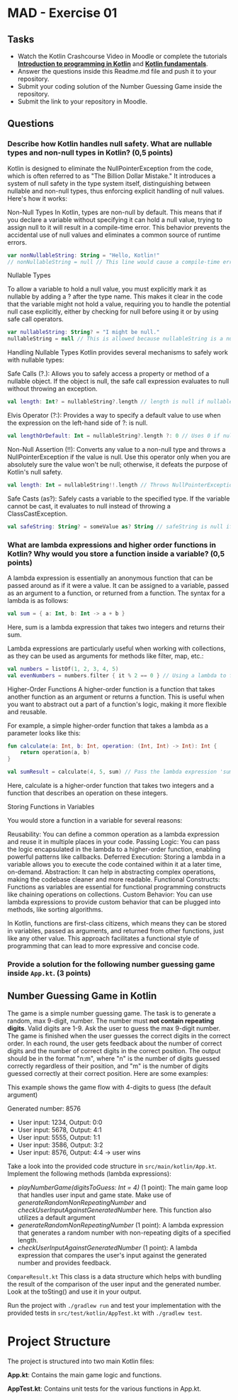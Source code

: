 # MAD - Exercise 01
## Tasks
* Watch the Kotlin Crashcourse Video in Moodle or complete the tutorials **[Introduction to programming in Kotlin](https://developer.android.com/courses/pathways/android-basics-compose-unit-1-pathway-1)** and **[Kotlin fundamentals](https://developer.android.com/courses/pathways/android-basics-compose-unit-2-pathway-1
)**.
* Answer the questions inside this Readme.md file and push it to your repository.
* Submit your coding solution of the Number Guessing Game inside the repository.
* Submit the link to your repository in Moodle.

## Questions
### Describe how Kotlin handles null safety. What are nullable types and non-null types in Kotlin? (0,5 points)
Kotlin is designed to eliminate the NullPointerException from the code, which is often referred to as "The Billion Dollar Mistake." 
It introduces a system of null safety in the type system itself, 
distinguishing between nullable and non-null types, thus enforcing explicit handling of null values. 
Here's how it works:

Non-Null Types
In Kotlin, types are non-null by default. This means that if you declare a variable without specifying it can hold a null value, 
trying to assign null to it will result in a compile-time error. 
This behavior prevents the accidental use of null values and eliminates a common source of runtime errors.

```kotlin 
var nonNullableString: String = "Hello, Kotlin!"
// nonNullableString = null // This line would cause a compile-time error.

```
Nullable Types

To allow a variable to hold a null value, you must explicitly mark it as nullable by adding a ? after the type name.
This makes it clear in the code that the variable might not hold a value, requiring you to handle the potential null case explicitly,
either by checking for null before using it or by using safe call operators.

```kotlin 
var nullableString: String? = "I might be null."
nullableString = null // This is allowed because nullableString is a nullable type.

```
Handling Nullable Types
Kotlin provides several mechanisms to safely work with nullable types:

Safe Calls (?.): Allows you to safely access a property or method of a nullable object. If the object is null, 
the safe call expression evaluates to null without throwing an exception.

```kotlin 
val length: Int? = nullableString?.length // length is null if nullableString is null.

```
Elvis Operator (?:): Provides a way to specify 
a default value to use when the expression on the left-hand side of ?: is null.

```kotlin 
val lengthOrDefault: Int = nullableString?.length ?: 0 // Uses 0 if nullableString is null.

```

Non-Null Assertion (!!): Converts any value to a non-null type and throws 
a NullPointerException if the value is null.
Use this operator only when you are absolutely sure the value won't be null; 
otherwise, it defeats the purpose of Kotlin's null safety.

```kotlin 
val length: Int = nullableString!!.length // Throws NullPointerException if nullableString is null.

```
Safe Casts (as?): Safely casts a variable to the specified type. 
If the variable cannot be cast, it evaluates to null instead of throwing a ClassCastException.

```kotlin 
val safeString: String? = someValue as? String // safeString is null if someValue cannot be cast to String.

```

### What are lambda expressions and higher order functions in Kotlin? Why would you store a function inside a variable? (0,5 points)
A lambda expression is essentially an anonymous function that can be passed around as if it were a value. 
It can be assigned to a variable, 
passed as an argument to a function, or returned from a function. 
The syntax for a lambda is as follows:

```kotlin 
val sum = { a: Int, b: Int -> a + b }

```
Here, sum is a lambda expression that takes two integers and returns their sum.

Lambda expressions are particularly useful when working with collections, 
as they can be used as arguments for methods like filter, map, etc.:

```kotlin 
val numbers = listOf(1, 2, 3, 4, 5)
val evenNumbers = numbers.filter { it % 2 == 0 } // Using a lambda to filter even numbers

```

Higher-Order Functions
A higher-order function is a function that takes another function as an argument or returns a function. 
This is useful when you want to abstract out a part of a function's logic, making it more flexible and reusable.

For example, a simple higher-order function that takes a lambda as a parameter looks like this:

```kotlin 
fun calculate(a: Int, b: Int, operation: (Int, Int) -> Int): Int {
    return operation(a, b)
}

val sumResult = calculate(4, 5, sum) // Pass the lambda expression 'sum' as a parameter

```
Here, calculate is a higher-order function that takes two integers 
and a function that describes an operation on these integers.


Storing Functions in Variables

You would store a function in a variable for several reasons:

Reusability: You can define a common operation as a lambda expression and reuse it in multiple places in your code.
Passing Logic: You can pass the logic encapsulated in the lambda to a higher-order function, enabling powerful patterns like callbacks.
Deferred Execution: Storing a lambda in a variable allows you to execute the code contained within it at a later time, on-demand.
Abstraction: It can help in abstracting complex operations, making the codebase cleaner and more readable.
Functional Constructs: Functions as variables are essential for functional programming constructs like chaining operations on collections.
Custom Behavior: You can use lambda expressions to provide custom behavior that can be plugged into methods, like sorting algorithms.

In Kotlin, functions are first-class citizens, which means they can be stored in variables, 
passed as arguments, and returned from other functions, just like any other value. 
This approach facilitates a functional style of programming that can lead to more expressive and concise code.

### Provide a solution for the following number guessing game inside `App.kt`. (3 points)

## Number Guessing Game in Kotlin
The game is a simple number guessing game. The task is to generate a random, max 9-digit, number. The number must **not contain repeating digits**. Valid digits are 1-9.
Ask the user to guess the max 9-digit number. The game is finished when the user guesses the correct digits in the correct order.
In each round, the user gets feedback about the number of correct digits and the number of correct digits in the correct position.
The output should be in the format "n:m", where "n" is the number of digits guessed correctly regardless of their position, 
and "m" is the number of digits guessed correctly at their correct position. Here are some examples:

This example shows the game flow with 4-digits to guess (the default argument)

Generated number: 8576
-	User input: 1234, Output: 0:0
-	User input: 5678, Output: 4:1
-	User input: 5555, Output: 1:1
-	User input: 3586, Output: 3:2
-	User input: 8576, Output: 4:4 -> user wins

Take a look into the provided code structure in `src/main/kotlin/App.kt`. Implement the following methods (lambda expressions):
- _playNumberGame(digitsToGuess: Int = 4)_ (1 point): The main game loop that handles user input and game state. Make use of _generateRandomNonRepeatingNumber_ and _checkUserInputAgainstGeneratedNumber_ here. This function also utilizes a default argument 
- _generateRandomNonRepeatingNumber_ (1 point): A lambda expression that generates a random number with non-repeating digits of a specified length.
- _checkUserInputAgainstGeneratedNumber_ (1 point): A lambda expression that compares the user's input against the generated number and provides feedback.

``CompareResult.kt`` This class is a data structure which helps with bundling the result of the comparison of the user input and the generated number. Look at the toSting() and use it in your output.

Run the project with `./gradlew run` and test your implementation with the provided tests in `src/test/kotlin/AppTest.kt` with `./gradlew test`.

# Project Structure
The project is structured into two main Kotlin files:

**App.kt**: Contains the main game logic and functions.

**AppTest.kt**: Contains unit tests for the various functions in App.kt.

